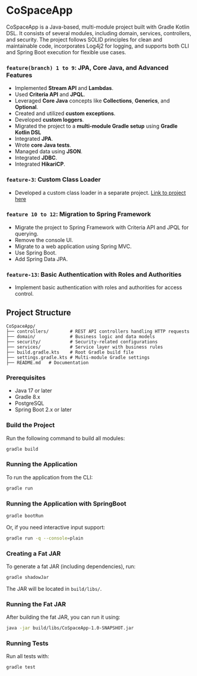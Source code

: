 # CoSpaceApp

CoSpaceApp is a Java-based, multi-module project built with Gradle Kotlin DSL. It consists of several modules, including domain, services, controllers, and security. The project follows SOLID principles for clean and maintainable code, incorporates Log4j2 for logging, and supports both CLI and Spring Boot execution for flexible use cases.
### `feature(branch) 1 to 9`: JPA, Core Java, and Advanced Features
- Implemented **Stream API** and **Lambdas**.
- Used **Criteria API** and **JPQL**.
- Leveraged **Core Java** concepts like **Collections**, **Generics**, and **Optional**.
- Created and utilized **custom exceptions**.
- Developed **custom loggers**.
- Migrated the project to a **multi-module Gradle setup** using **Gradle Kotlin DSL**
- Integrated **JPA**.
- Wrote **core Java tests**.
- Managed data using **JSON**.
- Integrated **JDBC**.
- Integrated **HikariCP**.

### `feature-3`: Custom Class Loader
- Developed a custom class loader in a separate project. [Link to project here](https://github.com/akkamill/LoadFromCoSpace)

### `feature 10 to 12`: Migration to Spring Framework
- Migrate the project to Spring Framework with Criteria API and JPQL for querying.
- Remove the console UI.
- Migrate to a web application using Spring MVC.
- Use Spring Boot.
- Add Spring Data JPA. 

### `feature-13`: Basic Authentication with Roles and Authorities
- Implement basic authentication with roles and authorities for access control.


## Project Structure

```
CoSpaceApp/
├── controllers/        # REST API controllers handling HTTP requests
├── domain/             # Business logic and data models
├── security/           # Security-related configurations
├── services/           # Service layer with business rules
├── build.gradle.kts    # Root Gradle build file
├── settings.gradle.kts # Multi-module Gradle settings
├── README.md   # Documentation
```

### Prerequisites

- Java 17 or later
- Gradle 8.x
- PostgreSQL
- Spring Boot 2.x or later

### Build the Project

Run the following command to build all modules:

```sh
gradle build
```

### Running the Application

To run the application from the CLI:

```sh
gradle run
```

### Running the Application with SpringBoot

```sh
gradle bootRun
```

Or, if you need interactive input support:

```sh
gradle run -q --console=plain
```

### Creating a Fat JAR

To generate a fat JAR (including dependencies), run:

```sh
gradle shadowJar
```

The JAR will be located in `build/libs/`.

### Running the Fat JAR

After building the fat JAR, you can run it using:

```sh
java -jar build/libs/CoSpaceApp-1.0-SNAPSHOT.jar
```

### Running Tests

Run all tests with:

```sh
gradle test
```
